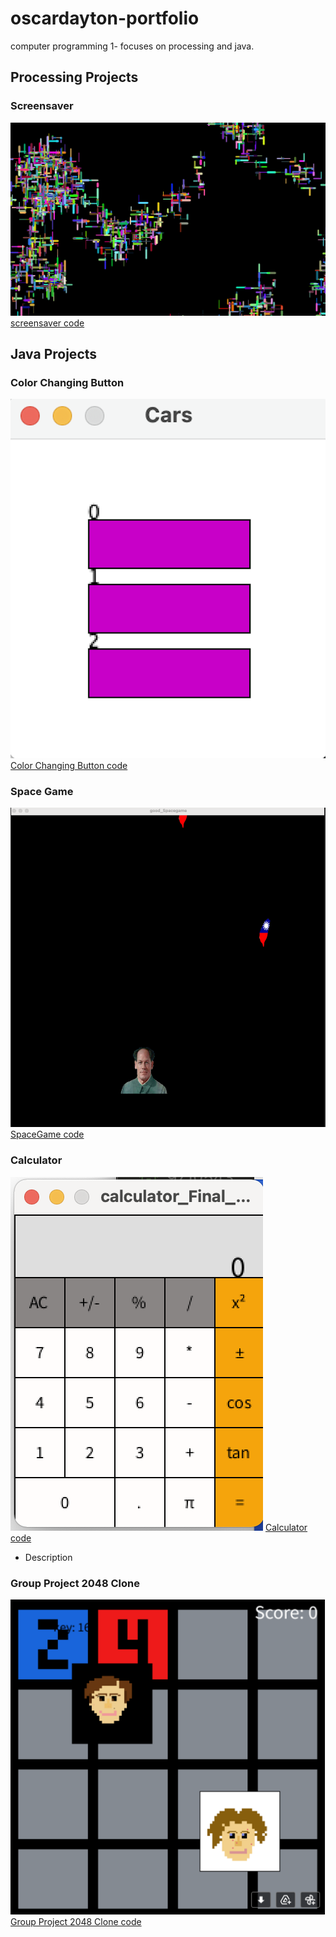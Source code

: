 # oscardayton-portfolio
computer programming 1- focuses on processing and java.

## Processing Projects

### Screensaver
![screensaver screenshot](https://github.com/OscarDaytonn/oscardayton-portfolio/blob/gh-pages/Images/screensaver98.png)
[screensaver code](https://github.com/OscarDaytonn/oscardayton-portfolio/blob/gh-pages/Text/Screensaver%20text.txt)

## Java Projects 

### Color Changing Button
![Button screenshot](https://github.com/OscarDaytonn/oscardayton-portfolio/blob/gh-pages/Images/Button.png?raw=true)
[Color Changing Button code](https://github.com/OscarDaytonn/oscardayton-portfolio/blob/gh-pages/Text/Button%20text.txt)


### Space Game  
![SpaceGame screenshot](https://github.com/OscarDaytonn/oscardayton-portfolio/blob/gh-pages/Images/SpaceGame.png?raw=true)
[SpaceGame code](https://github.com/OscarDaytonn/oscardayton-portfolio/blob/gh-pages/Text/Space%20text.txt)


### Calculator 
![Calculator screenshot](https://github.com/OscarDaytonn/oscardayton-portfolio/blob/gh-pages/Images/calculator%20screanshot.png?raw=true)
[Calculator code](https://github.com/OscarDaytonn/oscardayton-portfolio/blob/gh-pages/Text/Calculator%20text.txt)
* Description 


### Group Project 2048 Clone  
![Group Project 2048 Clone screenshot](https://github.com/OscarDaytonn/oscardayton-portfolio/blob/gh-pages/Images/Tile.png?raw=true)
[Group Project 2048 Clone code](https://github.com/OscarDaytonn/oscardayton-portfolio/blob/gh-pages/Text/2048%20text.txt)

